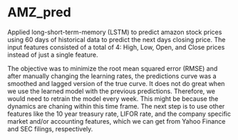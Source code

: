 # AMZ_pred

Applied long-short-term-memory (LSTM) to predict amazon stock prices using 60 days of historical data to predict the next days closing price. The input features consisted of a total of 4: High, Low, Open, and Close prices instead of just a single feature.

The objective was to minimize the root mean squared error (RMSE) and after manually changing the learning rates, the predictions curve was a smoothed and lagged version of the true curve. It does not do great when we use the learned model with the previous predictions. Therefore, we would need to retrain the model every week. This might be because the dynamics are chaning within this time frame. The next step is to use other features like the 10 year treasury rate, LIFOR rate, and the company specific market and/or accounting features, which we can get from Yahoo Finance and SEC filings, respectively. 
